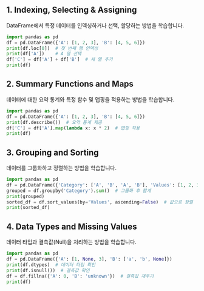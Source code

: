 ## 1. Indexing, Selecting & Assigning

DataFrame에서 특정 데이터를 인덱싱하거나 선택, 할당하는 방법을 학습합니다.


```python
import pandas as pd
df = pd.DataFrame({'A': [1, 2, 3], 'B': [4, 5, 6]})
print(df.loc[0])  # 첫 번째 행 인덱싱
print(df['A'])    # A 열 선택
df['C'] = df['A'] + df['B']  # 새 열 추가
print(df)
```

## 2. Summary Functions and Maps

데이터에 대한 요약 통계와 특정 함수 및 맵핑을 적용하는 방법을 학습합니다.


```python
import pandas as pd
df = pd.DataFrame({'A': [1, 2, 3], 'B': [4, 5, 6]})
print(df.describe())  # 요약 통계 제공
df['C'] = df['A'].map(lambda x: x * 2)  # 맵핑 적용
print(df)
```

## 3. Grouping and Sorting

데이터를 그룹화하고 정렬하는 방법을 학습합니다.


```python
import pandas as pd
df = pd.DataFrame({'Category': ['A', 'B', 'A', 'B'], 'Values': [1, 2, 3, 4]})
grouped = df.groupby('Category').sum()  # 그룹화 후 합계
print(grouped)
sorted_df = df.sort_values(by='Values', ascending=False)  # 값으로 정렬
print(sorted_df)
```

## 4. Data Types and Missing Values

데이터 타입과 결측값(Null)을 처리하는 방법을 학습합니다.


```python
import pandas as pd
df = pd.DataFrame({'A': [1, None, 3], 'B': ['a', 'b', None]})
print(df.dtypes)  # 데이터 타입 확인
print(df.isnull())  # 결측값 확인
df = df.fillna({'A': 0, 'B': 'unknown'})  # 결측값 채우기
print(df)
```